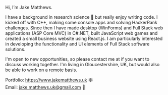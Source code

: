 Hi, I’m Jake Matthews.

I have a background in research science 🧬 but really enjoy writing code.󠁧󠁢󠁥 I kicked off with C++, making some console apps and solving HackerRank challenges. Since then I have made desktop (WinForms) and Full Stack web applications (ASP Core MVC) in C#.NET, built JavaScript web games and created a small business website using React.js. I am particularly interested in developing the functionality and UI elements of Full Stack software solutions.  

I'm open to new opportunities, so please contact me at if you want to discuss working together. I'm living in Gloucestershire, UK, but would also be able to work on a remote basis.

Portfolio: https://www.jakematthews.uk 🕸️  
Email: jake.matthews.uk@gmail.com 📧



<!---
JakeMatthewsUK/JakeMatthewsUK is a ✨ special ✨ repository because its `README.md` (this file) appears on your GitHub profile.
You can click the Preview link to take a look at your changes.
--->
